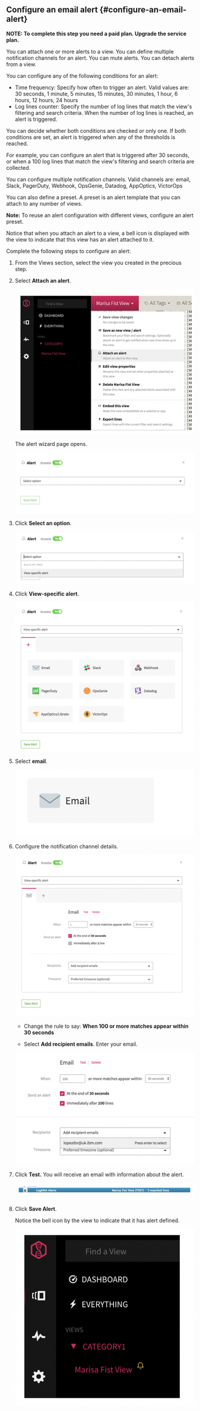 ## Configure an email alert {#configure-an-email-alert}

**NOTE: To complete this step you need a paid plan. Upgrade the service plan.**

You can attach one or more alerts to a view. You can define multiple notification channels for an alert. You can mute alerts. You can detach alerts from a view.

You can configure any of the following conditions for an alert:

*   Time frequency: Specify how often to trigger an alert. Valid values are: 30 seconds, 1 minute, 5 minutes, 15 minutes, 30 minutes, 1 hour, 6 hours, 12 hours, 24 hours
*   Log lines counter: Specify the number of log lines that match the view&#039;s filtering and search criteria. When the number of log lines is reached, an alert is triggered.

You can decide whether both conditions are checked or only one. If both conditions are set, an alert is triggered when any of the thresholds is reached.

For example, you can configure an alert that is triggered after 30 seconds, or when a 100 log lines that match the view&#039;s filtering and search criteria are collected.

You can configure multiple notification channels. Valid channels are: email, Slack, PagerDuty, Webhook, OpsGenie, Datadog, AppOptics, VictorOps

You can also define a preset. A preset is an alert template that you can attach to any number of views.

**Note:** To reuse an alert configuration with different views, configure an alert preset.

Notice that when you attach an alert to a view, a bell icon is displayed with the view to indicate that this view has an alert attached to it.

Complete the following steps to configure an alert:

1. From the Views section, select the view you created in the precious step.

2. Select **Attach an alert**.

    ![image28](../images/logdna_img28.png)

    The alert wizard page opens.

    ![image29](../images/logdna_img29.png)

3. Click **Select an option**.

    ![image30](../images/logdna_img30.png)

4. Click **View-specific alert**.

    ![image31](../images/logdna_img31.png)

5. Select **email**.

    ![image32](../images/logdna_img32.png)

6. Configure the notification channel details.

    ![image33](../images/logdna_img33.png)

    * Change the rule to say: **When 100 or more matches appear within 30 seconds**

    * Select **Add recipient emails**. Enter your email.

    ![image34](../images/logdna_img34.png)

7. Click **Test.** You will receive an email with information about the alert.

    ![image35](../images/logdna_img35.png)

8. Click **Save Alert**.

    Notice the bell icon by the view to indicate that it has alert defined.

    ![image36](../images/logdna_img36.png)